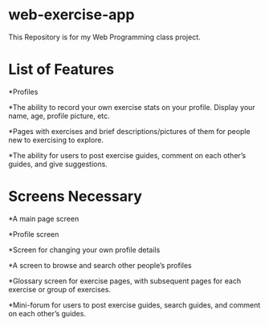 # web-exercise-app
This Repository is for my Web Programming class project.


# List of Features

*Profiles

*The ability to record your own exercise stats on your profile. Display your name, age, profile picture, etc. 

*Pages with exercises and brief descriptions/pictures of them for people new to exercising to explore.

*The ability for users to post exercise guides, comment on each other’s guides, and give suggestions.


# Screens Necessary

*A main page screen

*Profile screen

*Screen for changing your own profile details

*A screen to browse and search other people’s profiles

*Glossary screen for exercise pages, with subsequent pages for each exercise or group of exercises. 

*Mini-forum for users to post exercise guides, search guides, and comment on each other’s guides.
